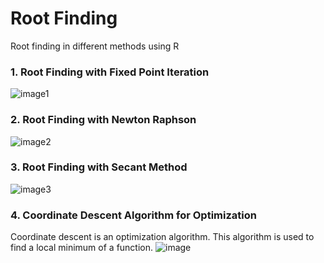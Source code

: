 # Root Finding 
Root finding in different methods using R

### 1. Root Finding with Fixed Point Iteration
![image1](https://user-images.githubusercontent.com/70912532/121781652-66065e80-cbd8-11eb-8cf3-cac3e99a8492.png)

### 2. Root Finding with Newton Raphson
![image2](https://user-images.githubusercontent.com/70912532/121781660-7585a780-cbd8-11eb-921e-a1402104bd3b.png)

### 3. Root Finding with Secant Method
![image3](https://user-images.githubusercontent.com/70912532/121781667-7f0f0f80-cbd8-11eb-96ef-dc2cd3a129f0.png)

### 4. Coordinate Descent Algorithm for Optimization
Coordinate descent is an optimization algorithm. This algorithm is used to find a local minimum of a function.
![image](https://user-images.githubusercontent.com/70912532/121781848-4459a700-cbd9-11eb-90be-04848fd5a43c.png)

